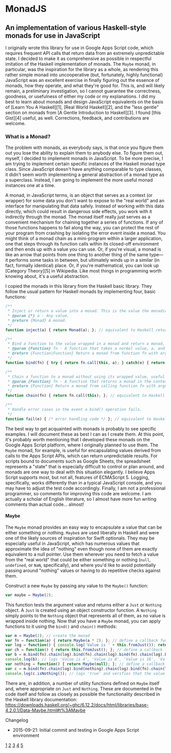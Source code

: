 # MonadJS
## An implementation of various Haskell-style monads for use in JavaScript

I originally wrote this library for use in Google Apps Script code, which requires frequent API calls that return data from an extremely unpredictable state. I decided to make it as comprehensive as possible in respectful imitation of the Haskell implementation of monads. The `Maybe` monad, in particular, was the inspiration for the library as a whole, as rendering this rather simple monad into uncooperative (but, fortunately, highly functional) JavaScript was an excellent exercise in finally figuring out the essence of monads, how they operate, and what they're good for. This is, and will likely remain, a preliminary investigation, so I cannot guarantee the correctness, goodness, or usefulness of either my code or my explanations. I did my best to learn about monads and design JavaScript equivalents on the basis of [Learn You A Haskell][1], [Real World Haskell][2], and the "less gentle" section on monads from [A Gentle Introduction to Haskell][3]. I found [this Gist][4] useful, as well. Corrections, feedback, and contributions are welcome.

### What is a Monad?
The problem with monads, as everybody says, is that once you figure them out you lose the ability to explain them to anybody else. To figure them out, myself, I decided to implement monads in JavaScript. To be more precise, I am trying to implement certain specific instances of the Haskell monad type class. Since JavaScript doesn't have anything comparable to type classes, it didn't seem worth implementing a general abstraction of a monad type as a superclass. Instead, I am going to implement the more useful monad instances one at a time.

A monad, in JavaScript terms, is an object that serves as a context (or wrapper) for some data you don't want to expose to the "real world" and an interface for manipulating that data safely. Instead of working with this data directly, which could result in dangerous side effects, you work with it indirectly through the monad. The monad itself really just serves as a convenient mechanism for chaining together a series of functions. If any of those functions happens to fail along the way, you can protect the rest of your program from crashing by isolating the error event inside a monad. You might think of a monad chain as a mini-program within a larger application, one that steps through its function calls within its closed-off environment and then ends up with a value you can use. Or, if you're visual, a monad is like an arrow that points from one thing to another thing of the same type—it performs some tasks in between, but ultimately winds up in a similar (in fact, formally identical) place. Or, if you're mathematical, you can look up [Category Theory][5] in Wikipedia. Like most things in programming worth knowing about, it's a useful abstraction.

I copied the monads in this library from the Haskell basic library. They follow the usual pattern for Haskell monads by implementing four, basic functions:

```javascript
/**
 * Inject or return a value into a monad. This is the value the monadic wrapper is hiding.
 * @param {*} a - Any value.
 * @return {Monad} A monad.
 */
function inject(a) { return Monad(a); }; // equivalent to Haskell return

/**
 * Bind a function to the value wrapped in a monad and return a monad, for chaining.
 * @param {Function} fn - A function that takes a normal value, a, and returns a monad in the context of an existing (i.e. this) monad.
 * @return {Function|Function} Return a monad from function fn with argument a and thisVal set to the monad on which this function is defined, or call a failure method if there's a problem.
 */
function bind(fn) { try { return fn.call(this, a); } catch(e) { return this.fail(e) } }; // equivalent to Haskell >>=

/**
 * Chain a function to a monad without using its wrapped value, useful for adding a procedure to the function chain that doesn't need to operate on the monadic value.
 * @param {Function} fn - A function that returns a monad in the context of an existing (i.e. this) monad.
 * @return {Function} Return a monad from calling function fn with argument a and thisVal set to the monad on which this function is defined.
 */
function chain(fn) { return fn.call(this); }; // equivalent to Haskell >>

/**
 * Handle error cases in the event a bind() operation fails.
 */
function fail(e) { /* error handling code */ }; // equivalent to Haskell fail
```

The best way to get acquainted with monads is probably to see specific examples. I will document these as best I can as I create them. At this point, it's probably worth mentioning that I developed these monads on the Google Apps Script platform, where I originally planned to use them. The `Maybe` monad, for example, is useful for encapsulating values derived from calls to the Apps Script APIs, which can return unpredictable results. For scripts bound to documents such as Google Sheets, the spreadsheet represents a "state" that is especially difficult to control or plan around, and monads are one way to deal with this situation elegantly. I believe Apps Script supports most, but not all, features of ECMAScript 5. Logging, specifically, works differently than in a typical JavaScript console, and you may have to adjust the test code accordingly. Finally, I am not a professional programmer, so comments for improving this code are welcome. I am actually a scholar of English literature, so I almost have more fun writing comments than actual code... almost!

#### Maybe
The `Maybe` monad provides an easy way to encapsulate a value that can be either something or nothing. `Maybe`s are used liberally in Haskell and were one of the likely sources of inspiration for Swift optionals. They may be especially useful in JavaScript, which has numerous values that approximate the idea of "nothing" even though none of them are exactly equivalent to a null pointer. Use them wherever you need to fetch a value from the "real world" that could be either something or nothing (`null`, `undefined`, or `NaN`, specifically), and where you'd like to avoid potentially passing around "nothing" values or having to do repetitive checks against them.

Construct a new `Maybe` by passing any value to the `Maybe()` function:

```javascript
var maybe = Maybe(2);
```

This function tests the argument value and returns either a `Just` or `Nothing` object. A `Just` is created using an object constructor function. A `Nothing` simply points to the `Nothing` object that represents all of them, as no value is wrapped inside nothing. Now that you have a `Maybe` monad, you can apply functions to it using the `bind()` and `chain()` methods:

```javascript
var m = Maybe(2); // create the monad
var fn = function(a) { return Maybe(a * 2); }; // define a callback function that takes a value from a Maybe monad and returns a Maybe monad, for testing bind()
var log = function() { console.log('Value is ' + this.fromJust()); return this; }; // define a callback function that logs some text and returns the calling monad, for testing chain()
var ch = function() { return this.fromJust(); }; // define a callback function for returning a raw value from the calling Maybe monad (this will throw an exception if the monad is Nothing)
var b = m.bind(fn).chain(log).bind(fn).chain(log).bind(fn).chain(log).bind(fn).chain(log).chain(ch); // chain together a series of operations, alternating between calls to fn() and calls to log() and concluding with ch()
console.log(b); // logs 'Value is 4', 'Value is 8', 'Value is 16', 'Value is 32', 32
var nothing = function() { return Maybe(null); }; // define a callback function to test failure cases in chained function calls
var c = m.bind(fn).chain(log).bind(nothing).chain(log).bind(fn).chain(log).bind(fn).chain(log).bind(fn).chain(ch); // logs 'Value is 4' before failing -- in Haskell, none of these would evaluate, but JavaScript doesn't have lazy evaluation, so we just do everything in order
console.log(c.isNothing()); // logs 'true' and verifies that the value of the entire monadic sequence is Nothing
```

There are, in addition, a number of utility functions defined on `Maybe` itself and, where appropriate on `Just` and `Nothing`. These are documented in the code itself and follow as closely as possible the functionality described in the Haskell library documentation: https://downloads.haskell.org/~ghc/6.12.2/docs/html/libraries/base-4.2.0.1/Data-Maybe.html#t%3AMaybe

Changelog

- 2015-09-21: Initial commit and testing in Google Apps Script environment

[1](http://www.learnyouahaskell.com)
[2](http://book.realworldhaskell.org)
[3](https://www.haskell.org/tutorial/monads.html)
[4](https://gist.github.com/igstan/5735974)
[5](https://en.wikipedia.org/wiki/Category_theory)